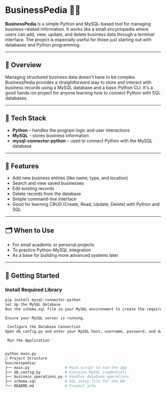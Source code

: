 





# BusinessPedia 🧠💼

**BusinessPedia** is a simple Python and MySQL-based tool for managing business-related information. It works like a small encyclopedia where users can add, view, update, and delete business data through a terminal interface. The project is especially useful for those just starting out with databases and Python programming.

---

## 📘 Overview

Managing structured business data doesn't have to be complex. BusinessPedia provides a straightforward way to store and interact with business records using a MySQL database and a basic Python CLI. It's a good hands-on project for anyone learning how to connect Python with SQL databases.

---

## 🔧 Tech Stack

- **Python** – handles the program logic and user interactions
- **MySQL** – stores business information
- **mysql-connector-python** – used to connect Python with the MySQL database

---

## 🎯 Features

- Add new business entries (like name, type, and location)
- Search and view saved businesses
- Edit existing records
- Delete records from the database
- Simple command-line interface
- Good for learning CRUD (Create, Read, Update, Delete) with Python and SQL

---

## 🗂 When to Use

- For small academic or personal projects
- To practice Python-MySQL integration
- As a base for building more advanced systems later

---

## 🚀 Getting Started

###  Install Required Library
```bash
pip install mysql-connector-python
Set Up the MySQL Database
Run the schema.sql file in your MySQL environment to create the required tables.

Ensure your MySQL server is running.

 Configure the Database Connection
Open db_config.py and enter your MySQL host, username, password, and database name.

 Run the Application


python main.py
📂 Project Structure
businesspedia/
├── main.py                # Main script to run the app
├── db_config.py           # Contains MySQL credentials
├── business_operations.py # Handles database operations
├── schema.sql             # SQL setup file for the DB
└── README.md              # Project info

